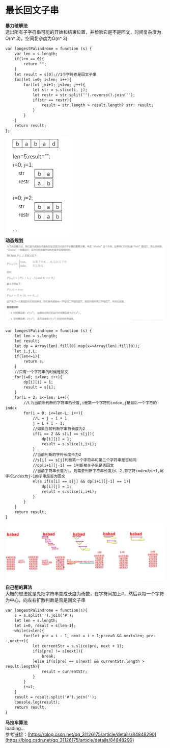 # 最长回文子串
**暴力破解法**   
选出所有子字符串可能的开始和结束位置，并检验它是不是回文，时间复杂度为O(n^ 3)，空间复杂度为O(n^ 3)
```
var longestPalindrome = function (s) {
    var len = s.length;
    if(len == 0){
        return "";
    }
    let result = s[0];//1个字符也是回文子串
    for(let i=0; i<len; i++){
        for(let j=i+1; j<len; j++){
            let str = s.slice(i, j);
            let restr = str.split('').reverse().join('');
            if(str == restr){
                result = str.length > result.length? str: result;
            }
        }
    }
    return result;
};
```
![Alt text](picture/5_1.png)   
**动态规划**   
![Alt text](picture/5_3.png)   
```
var longestPalindrome = function (s) {
    let len = s.length;
    let result;
    let dp = Array(len).fill(0).map(x=>Array(len).fill(0));
    let i,j,L;
    if(len<=1){
        return s;
    }
    //只有一个字符串的时候是回文
    for(i=0; i<len; i++){
        dp[i][i] = 1;
        result = s[i];
    }
    for(L = 2; L<=len; L++){
        //L为当前所判断的字符串的长度,i是第一个字符的index,j是最后一个字符的index
        for(i = 0; i<=len-L; i++){
            //L = j - i + 1
            j = L + i - 1;
            //如果当前判断字串符长度为2
            if(L == 2 && s[i] == s[j]){
                dp[i][j] = 1;
                result = s.slice(i,i+L);
            }
            //当前判断的字符长度不为2
            //s[i] == s[j]判断第一个字符串和第二个字符串是否相同
            //dp[i+1][j-1] == 1判断相关子串是否回文
            //当前字符串长度为L，则需要判断字符串长度为L-2,首字符index为i+1,尾字符index为j-1的子串是否为回文
            else if(s[i] == s[j] && dp[i+1][j-1] == 1){
                dp[i][j] = 1;
                result = s.slice(i,i+L);
            }
        }
    }
    return result;
}
```
![Alt text](picture/5_2.png)   
**自己想的算法**   
大概的想法就是先把字符串变成长度为奇数，在字符间加上#，然后以每一个字符为中心，向左右扩散判断是否是回文子串
```
var longestPalindrome = function(s){
    s = s.split('').join('#');
    let len = s.length;
    let i=0, result = s[len-1];
    while(i<len){
        for(let pre = i - 1, next = i + 1;pre>=0 && next<len; pre--,next++){
            let currentStr = s.slice(pre, next + 1);
            if(s[pre] != s[next]){
                break;
            }else if(s[pre] == s[next] && currentStr.length > result.length){
                result = currentStr;                        
            }
        }
        i+=1;
    }
    result = result.split('#').join('');
    console.log(result);
    return result;
}
```
**马拉车算法**   
loading...   
参考链接：[https://blog.csdn.net/qq_31126175/article/details/84848290](https://blog.csdn.net/qq_31126175/article/details/84848290)